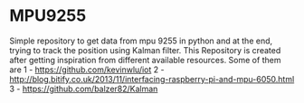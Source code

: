 # MPU9255
Simple repository to get data from mpu 9255 in python and at the end, trying to track the position using Kalman filter.
This Repository is created after getting inspiration from different available resources. Some of them are
1 - https://github.com/kevinwlu/iot
2 - http://blog.bitify.co.uk/2013/11/interfacing-raspberry-pi-and-mpu-6050.html
3 - https://github.com/balzer82/Kalman
